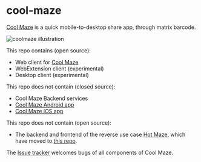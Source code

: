 # cool-maze
[Cool Maze](https://coolmaze.io/) is a quick mobile-to-desktop share app, through matrix barcode.

![coolmaze illustration](https://user-images.githubusercontent.com/13508141/30317173-a2ab83b8-97a9-11e7-9e55-3fea754d0acd.png)

This repo contains (open source):
- Web client for [Cool Maze](https://coolmaze.io/)
- WebExtension client (experimental)
- Desktop client (experimental)

This repo does not contain (closed source):
- Cool Maze Backend services
- [Cool Maze Android app](https://play.google.com/store/apps/details?id=com.bartalog.coolmaze)
- [Cool Maze iOS app](https://itunes.apple.com/us/app/cool-maze/id1284597516?mt=8)

This repo does not contain (open source):
- The backend and frontend of the reverse use case [Hot Maze](https://hotmaze.io/), which have moved to [this repo](https://github.com/Deleplace/hot-maze).

The [Issue tracker](https://github.com/Bartalog/cool-maze/issues) welcomes bugs of all components of Cool Maze.
